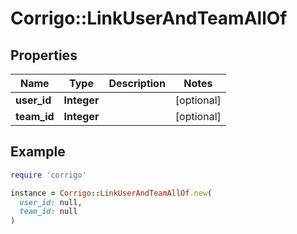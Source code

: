 # Corrigo::LinkUserAndTeamAllOf

## Properties

| Name | Type | Description | Notes |
| ---- | ---- | ----------- | ----- |
| **user_id** | **Integer** |  | [optional] |
| **team_id** | **Integer** |  | [optional] |

## Example

```ruby
require 'corrigo'

instance = Corrigo::LinkUserAndTeamAllOf.new(
  user_id: null,
  team_id: null
)
```


